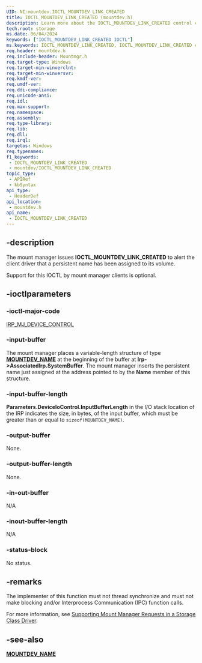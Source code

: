 ```yaml
---
UID: NI:mountdev.IOCTL_MOUNTDEV_LINK_CREATED
title: IOCTL_MOUNTDEV_LINK_CREATED (mountdev.h)
description: Learn more about the IOCTL_MOUNTDEV_LINK_CREATED control code.
tech.root: storage
ms.date: 06/04/2024
keywords: ["IOCTL_MOUNTDEV_LINK_CREATED IOCTL"]
ms.keywords: IOCTL_MOUNTDEV_LINK_CREATED, IOCTL_MOUNTDEV_LINK_CREATED control, IOCTL_MOUNTDEV_LINK_CREATED control code [Storage Devices], k307_b93a8e67-8e02-4d7d-aac2-a11f3d4297c2.xml, mountdev/IOCTL_MOUNTDEV_LINK_CREATED, storage.ioctl_mountdev_link_created
req.header: mountdev.h
req.include-header: Mountmgr.h
req.target-type: Windows
req.target-min-winverclnt: 
req.target-min-winversvr: 
req.kmdf-ver: 
req.umdf-ver: 
req.ddi-compliance: 
req.unicode-ansi: 
req.idl: 
req.max-support: 
req.namespace: 
req.assembly: 
req.type-library: 
req.lib: 
req.dll: 
req.irql: 
targetos: Windows
req.typenames: 
f1_keywords:
 - IOCTL_MOUNTDEV_LINK_CREATED
 - mountdev/IOCTL_MOUNTDEV_LINK_CREATED
topic_type:
 - APIRef
 - kbSyntax
api_type:
 - HeaderDef
api_location:
 - mountdev.h
api_name:
 - IOCTL_MOUNTDEV_LINK_CREATED
---
```


## -description

The mount manager issues **IOCTL_MOUNTDEV_LINK_CREATED** to alert the client driver that a persistent name has been assigned to its volume.

Support for this IOCTL by mount manager clients is optional.

## -ioctlparameters

### -ioctl-major-code

[IRP_MJ_DEVICE_CONTROL](/windows-hardware/drivers/kernel/irp-mj-device-control)

### -input-buffer

The mount manager places a variable-length structure of type [**MOUNTDEV_NAME**](../mountmgr/ns-mountmgr-_mountdev_name.md) at the beginning of the buffer at **Irp->AssociatedIrp.SystemBuffer**. The mount manager inserts the persistent name just assigned at the address pointed to by the **Name** member of this structure.

### -input-buffer-length

**Parameters.DeviceIoControl.InputBufferLength** in the I/O stack location of the IRP indicates the size, in bytes, of the input buffer, which must be greater than or equal to ```sizeof(MOUNTDEV_NAME)```.

### -output-buffer

None.

### -output-buffer-length

None.

### -in-out-buffer

N/A

### -inout-buffer-length

N/A

### -status-block

No status.

## -remarks

The implementer of this function must not thread synchronize and must not make blocking and/or Interprocess Communication (IPC) function calls.

For more information, see [Supporting Mount Manager Requests in a Storage Class Driver](/windows-hardware/drivers/storage/supporting-mount-manager-requests-in-a-storage-class-driver).

## -see-also

[**MOUNTDEV_NAME**](../mountmgr/ns-mountmgr-_mountdev_name.md)

